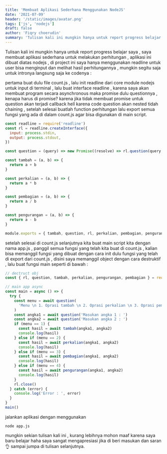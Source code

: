 ```yaml
---
title: 'Membuat Aplikasi Sederhana Menggunakan NodeJS'
date: '2021-07-09'
header: '/static/images/avatar.png'
tags: ['js', 'nodejs']
draft: false
author: 'Fiqry choerudin'
summary: 'Tulisan kali ini mungkin hanya untuk report progress belajar saya , saya membuat aplikasi sederhana untuk melakukan perhitungan , aplikasi ini dibuat diatas nodejs , di project ini saya hanya menggunakan readline untuk user bisa menginput dan melihat hasil perhitungannya.'
---
```


Tulisan kali ini mungkin hanya untuk report progress belajar saya , saya membuat aplikasi sederhana untuk melakukan perhitungan , aplikasi ini dibuat diatas nodejs , di project ini saya hanya menggunakan readline untuk user bisa menginput dan melihat hasil perhitungannya , mungkin segitu saja untuk intronya langsung saja ke codenya :

pertama buat dulu file count.js , lalu init readline dari core module nodejs untuk input di terminal , lalu buat interface readline , karena saya akan membuat program secara asynchronous maka promise dulu questionnya , kenapa harus di promise? karena jika tidak membuat promise untuk question akan terjadi callback hell karena code question akan nested tidah chaining , setelah selesai buatlah function perhitungan lalu export semua fungsi yang ada di dalam count.js agar bisa digunakan di main script.

```js
const readline = require('readline')
const rl = readline.createInterface({
  input: process.stdin,
  output: process.stdout,
})

const question = (query) => new Promise((resolve) => rl.question(query, resolve))

const tambah = (a, b) => {
  return a + b
}

const perkalian = (a, b) => {
  return a * b
}

const pembagian = (a, b) => {
  return a / b
}

const pengurangan = (a, b) => {
  return a - b
}

module.exports = { tambah, question, rl, perkalian, pembagian, pengurangan }
```

setelah selesai di count.js selanjutnya kita buat main script kita dengan nama app.js , panggil semua fungsi yang telah kita buat di count.js , kalian bisa memanggil fungsi yang dibuat dengan cara init dulu fungsi yang telah di export dari count.js , disini saya memanggil object dengan cara destruktif , lalu buat fungsi main seperti di bawah :

```js
// dectruct obj
const { rl, question, tambah, perkalian, pengurangan, pembagian } = require('./count')

// main app async
const main = async () => {
  try {
    const menu = await question(
      'Menu \n 1. Oprasi tambah \n 2. Oprasi perkalian \n 3. Oprasi pembagian \n 4. Oprasi pengurangan \n\nPilih menu : '
    )
    const angka1 = await question('Masukan angka 1 : ')
    const angka2 = await question('Masukan angka 2 : ')
    if (menu == 1) {
      const hasil = await tambah(angka1, angka2)
      console.log(hasil)
    } else if (menu == 2) {
      const hasil = await perkalian(angka1, angka2)
      console.log(hasil)
    } else if (menu == 3) {
      const hasil = await pembagian(angka1, angka2)
      console.log(hasil)
    } else if (menu == 4) {
      const hasil = await pengurangan(angka1, angka2)
      console.log(hasil)
    }
    rl.close()
  } catch (error) {
    console.log('Error : ', error)
  }
}
main()
```

jalankan aplikasi dengan menggunakan

```
node app.js
```

mungkin sekian tulisan kali ini , kurang lebihnya mohon maaf karena saya baru belajar haha saya sangat mengapresiasi jika di beri masukan dan saran 👌 sampai jumpa di tulisan selanjutnya.
